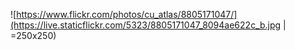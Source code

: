 ![https://www.flickr.com/photos/cu_atlas/8805171047/](https://live.staticflickr.com/5323/8805171047_8094ae622c_b.jpg | =250x250)